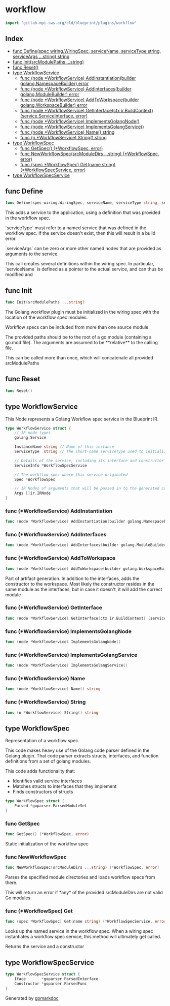 <!-- Code generated by gomarkdoc. DO NOT EDIT -->

# workflow

```go
import "gitlab.mpi-sws.org/cld/blueprint/plugins/workflow"
```

## Index

- [func Define\(spec wiring.WiringSpec, serviceName, serviceType string, serviceArgs ...string\) string](<#Define>)
- [func Init\(srcModulePaths ...string\)](<#Init>)
- [func Reset\(\)](<#Reset>)
- [type WorkflowService](<#WorkflowService>)
  - [func \(node \*WorkflowService\) AddInstantiation\(builder golang.NamespaceBuilder\) error](<#WorkflowService.AddInstantiation>)
  - [func \(node \*WorkflowService\) AddInterfaces\(builder golang.ModuleBuilder\) error](<#WorkflowService.AddInterfaces>)
  - [func \(node \*WorkflowService\) AddToWorkspace\(builder golang.WorkspaceBuilder\) error](<#WorkflowService.AddToWorkspace>)
  - [func \(node \*WorkflowService\) GetInterface\(ctx ir.BuildContext\) \(service.ServiceInterface, error\)](<#WorkflowService.GetInterface>)
  - [func \(node \*WorkflowService\) ImplementsGolangNode\(\)](<#WorkflowService.ImplementsGolangNode>)
  - [func \(node \*WorkflowService\) ImplementsGolangService\(\)](<#WorkflowService.ImplementsGolangService>)
  - [func \(node \*WorkflowService\) Name\(\) string](<#WorkflowService.Name>)
  - [func \(n \*WorkflowService\) String\(\) string](<#WorkflowService.String>)
- [type WorkflowSpec](<#WorkflowSpec>)
  - [func GetSpec\(\) \(\*WorkflowSpec, error\)](<#GetSpec>)
  - [func NewWorkflowSpec\(srcModuleDirs ...string\) \(\*WorkflowSpec, error\)](<#NewWorkflowSpec>)
  - [func \(spec \*WorkflowSpec\) Get\(name string\) \(\*WorkflowSpecService, error\)](<#WorkflowSpec.Get>)
- [type WorkflowSpecService](<#WorkflowSpecService>)


<a name="Define"></a>
## func Define

```go
func Define(spec wiring.WiringSpec, serviceName, serviceType string, serviceArgs ...string) string
```

This adds a service to the application, using a definition that was provided in the workflow spec.

\`serviceType\` must refer to a named service that was defined in the workflow spec. If the service doesn't exist, then this will result in a build error.

\`serviceArgs\` can be zero or more other named nodes that are provided as arguments to the service.

This call creates several definitions within the wiring spec. In particular, \`serviceName\` is defined as a pointer to the actual service, and can thus be modified and

<a name="Init"></a>
## func Init

```go
func Init(srcModulePaths ...string)
```

The Golang workflow plugin must be initialized in the wiring spec with the location of the workflow spec modules.

Workflow specs can be included from more than one source module.

The provided paths should be to the root of a go module \(containing a go.mod file\). The arguments are assumed to be \*\*relative\*\* to the calling file.

This can be called more than once, which will concatenate all provided srcModulePaths

<a name="Reset"></a>
## func Reset

```go
func Reset()
```



<a name="WorkflowService"></a>
## type WorkflowService

This Node represents a Golang Workflow spec service in the Blueprint IR.

```go
type WorkflowService struct {
    // IR node types
    golang.Service

    InstanceName string // Name of this instance
    ServiceType  string // The short-name serviceType used to initialize this workflow service

    // Details of the service, including its interface and constructor
    ServiceInfo *WorkflowSpecService

    // The workflow spec where this service originated
    Spec *WorkflowSpec

    // IR Nodes of arguments that will be passed in to the generated code
    Args []ir.IRNode
}
```

<a name="WorkflowService.AddInstantiation"></a>
### func \(\*WorkflowService\) AddInstantiation

```go
func (node *WorkflowService) AddInstantiation(builder golang.NamespaceBuilder) error
```



<a name="WorkflowService.AddInterfaces"></a>
### func \(\*WorkflowService\) AddInterfaces

```go
func (node *WorkflowService) AddInterfaces(builder golang.ModuleBuilder) error
```



<a name="WorkflowService.AddToWorkspace"></a>
### func \(\*WorkflowService\) AddToWorkspace

```go
func (node *WorkflowService) AddToWorkspace(builder golang.WorkspaceBuilder) error
```

Part of artifact generation. In addition to the interfaces, adds the constructor to the workspace. Most likely the constructor resides in the same module as the interfaces, but in case it doesn't, it will add the correct module

<a name="WorkflowService.GetInterface"></a>
### func \(\*WorkflowService\) GetInterface

```go
func (node *WorkflowService) GetInterface(ctx ir.BuildContext) (service.ServiceInterface, error)
```



<a name="WorkflowService.ImplementsGolangNode"></a>
### func \(\*WorkflowService\) ImplementsGolangNode

```go
func (node *WorkflowService) ImplementsGolangNode()
```



<a name="WorkflowService.ImplementsGolangService"></a>
### func \(\*WorkflowService\) ImplementsGolangService

```go
func (node *WorkflowService) ImplementsGolangService()
```



<a name="WorkflowService.Name"></a>
### func \(\*WorkflowService\) Name

```go
func (node *WorkflowService) Name() string
```



<a name="WorkflowService.String"></a>
### func \(\*WorkflowService\) String

```go
func (n *WorkflowService) String() string
```



<a name="WorkflowSpec"></a>
## type WorkflowSpec

Representation of a workflow spec.

This code makes heavy use of the Golang code parser defined in the Golang plugin. That code parser extracts structs, interfaces, and function definitions from a set of golang modules.

This code adds functionality that:

- Identifies valid service interfaces
- Matches structs to interfaces that they implement
- Finds constructors of structs

```go
type WorkflowSpec struct {
    Parsed *goparser.ParsedModuleSet
}
```

<a name="GetSpec"></a>
### func GetSpec

```go
func GetSpec() (*WorkflowSpec, error)
```

Static initialization of the workflow spec

<a name="NewWorkflowSpec"></a>
### func NewWorkflowSpec

```go
func NewWorkflowSpec(srcModuleDirs ...string) (*WorkflowSpec, error)
```

Parses the specified module directories and loads workflow specs from there.

This will return an error if \*any\* of the provided srcModuleDirs are not valid Go modules

<a name="WorkflowSpec.Get"></a>
### func \(\*WorkflowSpec\) Get

```go
func (spec *WorkflowSpec) Get(name string) (*WorkflowSpecService, error)
```

Looks up the named service in the workflow spec. When a wiring spec instantiates a workflow spec service, this method will ultimately get called.

Returns the service and a constructor

<a name="WorkflowSpecService"></a>
## type WorkflowSpecService



```go
type WorkflowSpecService struct {
    Iface       *goparser.ParsedInterface
    Constructor *goparser.ParsedFunc
}
```

Generated by [gomarkdoc](<https://github.com/princjef/gomarkdoc>)
